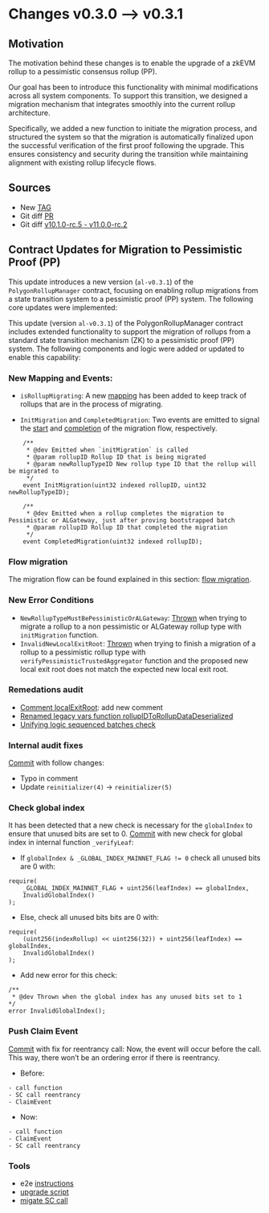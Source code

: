# Changes v0.3.0 --> v0.3.1
## Motivation

The motivation behind these changes is to enable the upgrade of a zkEVM rollup to a pessimistic consensus rollup (PP).

Our goal has been to introduce this functionality with minimal modifications across all system components. To support this transition, we designed a migration mechanism that integrates smoothly into the current rollup architecture.

Specifically, we added a new function to initiate the migration process, and structured the system so that the migration is automatically finalized upon the successful verification of the first proof following the upgrade. This ensures consistency and security during the transition while maintaining alignment with existing rollup lifecycle flows.

## Sources

- New [TAG](https://github.com/agglayer/agglayer-contracts/releases/tag/v11.0.0-rc.2)
- Git diff [PR](https://github.com/agglayer/agglayer-contracts/pull/478/files)
- Git diff [v10.1.0-rc.5 - v11.0.0-rc.2](https://github.com/agglayer/agglayer-contracts/compare/v10.1.0-rc.5...v11.0.0-rc.2?diff=unified&w)

## Contract Updates for Migration to Pessimistic Proof (PP)

This update introduces a new version (`al-v0.3.1`) of the `PolygonRollupManager` contract, focusing on enabling rollup migrations from a state transition system to a pessimistic proof (PP) system. The following core updates were implemented:

This update (version `al-v0.3.1`) of the PolygonRollupManager contract includes extended functionality to support the migration of rollups from a standard state transition mechanism (ZK) to a pessimistic proof (PP) system. The following components and logic were added or updated to enable this capability:

### New Mapping and Events:

- `isRollupMigrating`: A new [mapping](https://github.com/agglayer/agglayer-contracts/blob/feature/zkEVMToPP/contracts/v2/PolygonRollupManager.sol#L322) has been added to keep track of rollups that are in the process of migrating.

- `InitMigration` and `CompletedMigration`: Two events are emitted to signal the [start](https://github.com/agglayer/agglayer-contracts/blob/feature/zkEVMToPP/contracts/v2/PolygonRollupManager.sol#L454) and [completion](https://github.com/agglayer/agglayer-contracts/blob/feature/zkEVMToPP/contracts/v2/PolygonRollupManager.sol#L460) of the migration flow, respectively.

```
    /**
     * @dev Emitted when `initMigration` is called
     * @param rollupID Rollup ID that is being migrated
     * @param newRollupTypeID New rollup type ID that the rollup will be migrated to
     */
    event InitMigration(uint32 indexed rollupID, uint32 newRollupTypeID);

    /**
     * @dev Emitted when a rollup completes the migration to Pessimistic or ALGateway, just after proving bootstrapped batch
     * @param rollupID Rollup ID that completed the migration
     */
    event CompletedMigration(uint32 indexed rollupID);  
```

### Flow migration

The migration flow can be found explained in this section: [flow migration](./Diagrams.md#migration-to-pp-or-algateway).

### New Error Conditions

- `NewRollupTypeMustBePessimisticOrALGateway`: [Thrown](https://github.com/agglayer/agglayer-contracts/blob/feature/zkEVMToPP/contracts/v2/PolygonRollupManager.sol#L974) when trying to migrate a rollup to a non pessimistic or ALGateway rollup type with `initMigration` function.
- `InvalidNewLocalExitRoot`: [Thrown](https://github.com/agglayer/agglayer-contracts/blob/feature/zkEVMToPP/contracts/v2/PolygonRollupManager.sol#L1324) when trying to finish a migration of a rollup to a pessimistic rollup type with `verifyPessimisticTrustedAggregator` function and the proposed new local exit root does not match the expected new local exit root.

### Remedations audit
- [Comment localExitRoot](https://github.com/agglayer/agglayer-contracts/commit/b0e950539c14d565868d9de2c3f40df0b65a443a): add new comment
- [Renamed legacy vars function rollupIDToRollupDataDeserialized](https://github.com/agglayer/agglayer-contracts/commit/1e0428374e4c7f62e11e008ffc63ea8ae8315a3b)
- [Unifying logic sequenced batches check](https://github.com/agglayer/agglayer-contracts/commit/9d8f9adc1a6d0228b44a78f1ca79a2f83ac7a5ec)

### Internal audit fixes
[Commit](https://github.com/agglayer/agglayer-contracts/commit/6db876c9a761d4b68a5fd142d73ceef5ee5b09e4) with follow changes:

- Typo in comment
- Update `reinitializer(4)` -> `reinitializer(5)`

### Check global index
It has been detected that a new check is necessary for the `globalIndex` to ensure that unused bits are set to 0.
[Commit](https://github.com/agglayer/agglayer-contracts/commit/0f134b48d11fafbeddd386e698d1e878478c0f2f) with new check for global index in internal function `_verifyLeaf`:

- If `globalIndex & _GLOBAL_INDEX_MAINNET_FLAG != 0` check all unused bits are 0 with:
```
require(
    _GLOBAL_INDEX_MAINNET_FLAG + uint256(leafIndex) == globalIndex,
    InvalidGlobalIndex()
);
```
- Else, check all unused bits bits are 0 with:
```
require(
    (uint256(indexRollup) << uint256(32)) + uint256(leafIndex) == globalIndex,
    InvalidGlobalIndex()
);
```
- Add new error for this check:
```
/**
 * @dev Thrown when the global index has any unused bits set to 1
*/
error InvalidGlobalIndex();
```

### Push Claim Event
[Commit](https://github.com/agglayer/agglayer-contracts/commit/81c511ef3914667eebc0f0f801829ce564645e07) with fix for reentrancy call:
Now, the event will occur before the call. This way, there won’t be an ordering error if there is reentrancy.

- Before:
```
- call function
- SC call reentrancy
- ClaimEvent
```
- Now:
```
- call function
- ClaimEvent
- SC call reentrancy
```

### Tools
- e2e [instructions](https://github.com/0xPolygonHermez/protocol-team-kanban/issues/604)
- [upgrade script](https://github.com/agglayer/agglayer-contracts/tree/feature/zkEVMToPP/upgrade/upgrade-rollupManager-v0.3.1)
- [migate SC call ](https://github.com/agglayer/agglayer-contracts/tree/feature/zkEVMToPP/tools/initMigration)